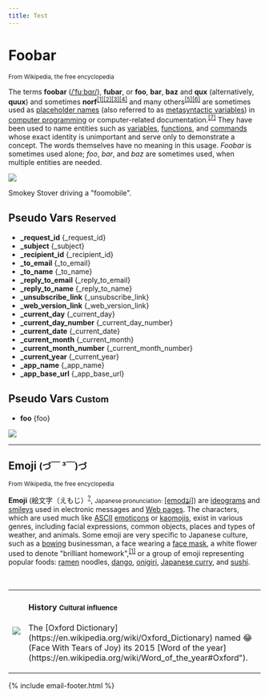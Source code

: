 ```yaml
---
title: Test
---
```


# Foobar

<small>From Wikipedia, the free encyclopedia</small>

The terms **foobar** ([/ˈfuːbɑr/](https://en.wikipedia.org/wiki/Help:IPA_for_English "Help:IPA for English")), **fubar**, or **foo**, **bar**, **baz** and **qux** (alternatively, **quux**) and sometimes **norf**<sup>[[1]](https://en.wikipedia.org/wiki/Foobar#cite_note-1)</sup><sup>[[2]](https://en.wikipedia.org/wiki/Foobar#cite_note-2)</sup><sup>[[3]](https://en.wikipedia.org/wiki/Foobar#cite_note-3)</sup><sup>[[4]](https://en.wikipedia.org/wiki/Foobar#cite_note-4)</sup> and many others<sup>[[5]](https://en.wikipedia.org/wiki/Foobar#cite_note-hackerdict-5)</sup><sup>[[6]](https://en.wikipedia.org/wiki/Foobar#cite_note-6)</sup> are sometimes used as [placeholder names](https://en.wikipedia.org/wiki/Placeholder_name "Placeholder name") (also referred to as [metasyntactic variables](https://en.wikipedia.org/wiki/Metasyntactic_variable "Metasyntactic variable")) in [computer programming](https://en.wikipedia.org/wiki/Computer_programming "Computer programming") or computer-related documentation.<sup>[[7]](https://en.wikipedia.org/wiki/Foobar#cite_note-rfc3092-7)</sup> They have been used to name entities such as [variables](https://en.wikipedia.org/wiki/Variable_(computer_science) "Variable (computer science)"), [functions](https://en.wikipedia.org/wiki/Function_(computer_science) "Function (computer science)"), and [commands](https://en.wikipedia.org/wiki/Command_(computing) "Command (computing)") whose exact identity is unimportant and serve only to demonstrate a concept. The words themselves have no meaning in this usage. *Foobar* is sometimes used alone; *foo*, *bar*, and *baz* are sometimes used, when multiple entities are needed.

<a href="https://en.wikipedia.org/wiki/Foobar#/media/File:Smokeycover.jpg">
  <img class="fill" src="https://s3.amazonaws.com/postmaster.rime/attachments/20160118-160102_smokeycover.jpg">
</a>

Smokey Stover driving a "foomobile".

## Pseudo Vars <small>Reserved</small>
  - **_request_id**             {_request_id}
  - **_subject**                {_subject}
  - **_recipient_id**           {_recipient_id}
  - **_to_email**               {_to_email}
  - **_to_name**                {_to_name}
  - **_reply_to_email**         {_reply_to_email}
  - **_reply_to_name**          {_reply_to_name}
  - **_unsubscribe_link**       {_unsubscribe_link}
  - **_web_version_link**       {_web_version_link}
  - **_current_day**            {_current_day}
  - **_current_day_number**     {_current_day_number}
  - **_current_date**           {_current_date}
  - **_current_month**          {_current_month}
  - **_current_month_number**   {_current_month_number}
  - **_current_year**           {_current_year}
  - **_app_name**               {_app_name}
  - **_app_base_url**           {_app_base_url}

## Pseudo Vars <small>Custom</small>

  - **foo**                     {foo}

![](https://placehold.it/512x256?text=foo{foo})

---

## Emoji <small>(づ￣ ³￣)づ</small>

<small>From Wikipedia, the free encyclopedia</small>

**Emoji** (絵文字（えもじ）<sup>[?](https://en.wikipedia.org/wiki/Help:Installing_Japanese_character_sets "Help:Installing Japanese character sets")</sup>, <small>Japanese pronunciation: </small>[[emodʑi]](https://en.wikipedia.org/wiki/Help:IPA_for_Japanese "Help:IPA for Japanese")) are [ideograms](https://en.wikipedia.org/wiki/Ideogram "Ideogram") and [smileys](https://en.wikipedia.org/wiki/Smiley "Smiley") used in electronic messages and [Web pages](https://en.wikipedia.org/wiki/Web_page "Web page"). The characters, which are used much like [ASCII](https://en.wikipedia.org/wiki/ASCII "ASCII") [emoticons](https://en.wikipedia.org/wiki/Emoticon "Emoticon") or [kaomojis](https://en.wikipedia.org/wiki/Kaomoji "Kaomoji"), exist in various genres, including facial expressions, common objects, places and types of weather, and animals. Some emoji are very specific to Japanese culture, such as a [bowing](https://en.wikipedia.org/wiki/Dogeza "Dogeza") businessman, a face wearing a [face mask](https://en.wikipedia.org/wiki/Surgical_mask "Surgical mask"), a white flower used to denote "brilliant homework",<sup>[[1]](https://en.wikipedia.org/wiki/Emoji#cite_note-1)</sup> or a group of emoji representing popular foods: [ramen](https://en.wikipedia.org/wiki/Ramen "Ramen") noodles, [dango](https://en.wikipedia.org/wiki/Dango "Dango"), [onigiri](https://en.wikipedia.org/wiki/Onigiri "Onigiri"), [Japanese curry](https://en.wikipedia.org/wiki/Japanese_curry "Japanese curry"), and [sushi](https://en.wikipedia.org/wiki/Sushi "Sushi").

<br>

<table class="media">
  <tbody>
    <tr>
      <td class="media-object">
        <a href="https://en.wikipedia.org/wiki/Emoji#/media/File:Emoji_u1f605.svg">
          <img src="https://s3.amazonaws.com/postmaster.rime/attachments/20160118-170107_Emoji_u1f605-01.png">
        </a>
      </td>
      <td>
        <h4>History <small>Cultural influence</small></h4>
        <p>The [Oxford Dictionary](https://en.wikipedia.org/wiki/Oxford_Dictionary) named 😂 (Face With Tears of Joy) its 2015 [Word of the year](https://en.wikipedia.org/wiki/Word_of_the_year#Oxford").
        </p>
      </td>
    </tr>
  </tbody>
</table>

{% include email-footer.html %}
